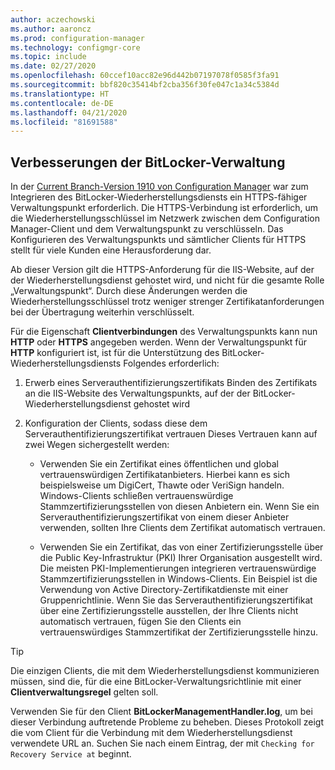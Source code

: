 ```yaml
---
author: aczechowski
ms.author: aaroncz
ms.prod: configuration-manager
ms.technology: configmgr-core
ms.topic: include
ms.date: 02/27/2020
ms.openlocfilehash: 60ccef10acc82e96d442b07197078f0585f3fa91
ms.sourcegitcommit: bbf820c35414bf2cba356f30fe047c1a34c5384d
ms.translationtype: HT
ms.contentlocale: de-DE
ms.lasthandoff: 04/21/2020
ms.locfileid: "81691588"
---
```

## <a name="improvements-to-bitlocker-management"></a><a name="bkmk_bitlocker"></a> Verbesserungen der BitLocker-Verwaltung

<!--5925660-->

In der [Current Branch-Version 1910 von Configuration Manager](../../../../../protect/plan-design/bitlocker-management.md#prerequisites) war zum Integrieren des BitLocker-Wiederherstellungsdiensts ein HTTPS-fähiger Verwaltungspunkt erforderlich. Die HTTPS-Verbindung ist erforderlich, um die Wiederherstellungsschlüssel im Netzwerk zwischen dem Configuration Manager-Client und dem Verwaltungspunkt zu verschlüsseln. Das Konfigurieren des Verwaltungspunkts und sämtlicher Clients für HTTPS stellt für viele Kunden eine Herausforderung dar.

Ab dieser Version gilt die HTTPS-Anforderung für die IIS-Website, auf der der Wiederherstellungsdienst gehostet wird, und nicht für die gesamte Rolle „Verwaltungspunkt“. Durch diese Änderungen werden die Wiederherstellungsschlüssel trotz weniger strenger Zertifikatanforderungen bei der Übertragung weiterhin verschlüsselt.

Für die Eigenschaft **Clientverbindungen** des Verwaltungspunkts kann nun **HTTP** oder **HTTPS** angegeben werden. Wenn der Verwaltungspunkt für **HTTP** konfiguriert ist, ist für die Unterstützung des BitLocker-Wiederherstellungsdiensts Folgendes erforderlich:

1. Erwerb eines Serverauthentifizierungszertifikats Binden des Zertifikats an die IIS-Website des Verwaltungspunkts, auf der der BitLocker-Wiederherstellungsdienst gehostet wird

2. Konfiguration der Clients, sodass diese dem Serverauthentifizierungszertifikat vertrauen Dieses Vertrauen kann auf zwei Wegen sichergestellt werden:

    - Verwenden Sie ein Zertifikat eines öffentlichen und global vertrauenswürdigen Zertifikatanbieters. Hierbei kann es sich beispielsweise um DigiCert, Thawte oder VeriSign handeln. Windows-Clients schließen vertrauenswürdige Stammzertifizierungsstellen von diesen Anbietern ein. Wenn Sie ein Serverauthentifizierungszertifikat von einem dieser Anbieter verwenden, sollten Ihre Clients dem Zertifikat automatisch vertrauen.

    - Verwenden Sie ein Zertifikat, das von einer Zertifizierungsstelle über die Public Key-Infrastruktur (PKI) Ihrer Organisation ausgestellt wird. Die meisten PKI-Implementierungen integrieren vertrauenswürdige Stammzertifizierungsstellen in Windows-Clients. Ein Beispiel ist die Verwendung von Active Directory-Zertifikatdienste mit einer Gruppenrichtlinie. Wenn Sie das Serverauthentifizierungszertifikat über eine Zertifizierungsstelle ausstellen, der Ihre Clients nicht automatisch vertrauen, fügen Sie den Clients ein vertrauenswürdiges Stammzertifikat der Zertifizierungsstelle hinzu.

> [!TIP]
> Die einzigen Clients, die mit dem Wiederherstellungsdienst kommunizieren müssen, sind die, für die eine BitLocker-Verwaltungsrichtlinie mit einer **Clientverwaltungsregel** gelten soll.

Verwenden Sie für den Client **BitLockerManagementHandler.log**, um bei dieser Verbindung auftretende Probleme zu beheben. Dieses Protokoll zeigt die vom Client für die Verbindung mit dem Wiederherstellungsdienst verwendete URL an. Suchen Sie nach einem Eintrag, der mit `Checking for Recovery Service at` beginnt.
